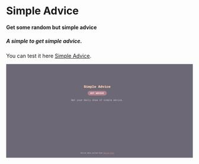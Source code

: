 # Simple Advice
**Get some random but simple advice**

##### A simple to get simple advice.

You can test it here [Simple Advice](https://jonmoore9000.github.io/simple-advice/).

![This is an image](home.png)